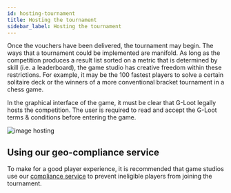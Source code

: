 ```yaml
---
id: hosting-tournament
title: Hosting the tournament
sidebar_label: Hosting the tournament
---
```


Once the vouchers have been delivered, the tournament may begin.
The ways that a tournament could be implemented are manifold. As long as the competition produces a result list sorted on a metric that is determined by skill (i.e. a leaderboard), the game studio has creative freedom within these restrictions. For example, it may be the 100 fastest players to solve a certain solitaire deck or the winners of a more conventional bracket tournament in a chess game.

In the graphical interface of the game, it must be clear that G-Loot legally hosts the competition. The user is required to read and accept the G-Loot terms & conditions before entering the game.

![image hosting](assets/voucher/hosting.png)

## Using our geo-compliance service

To make for a good player experience, it is recommended that game studios use our [compliance service](./compliance-guide) to prevent ineligible players from joining the tournament.
